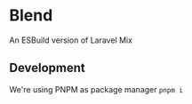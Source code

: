 # Blend
An ESBuild version of Laravel Mix

## Development
We're using PNPM as package manager
`pnpm i`
